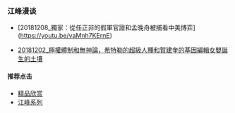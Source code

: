 ### 江峰漫谈


- [20181208_獨家：從任正非的假軍官證和孟晚舟被捕看中美博弈]
(https://youtu.be/vaMnh7KErnE)

- [20181202_極權體制和無神論，希特勒的超級人種和賀建奎的基因編輯女嬰誕生的土壤](https://youtu.be/tulVpGxjclQ)

#### 推荐点击
- [精品欣赏](https://summer200.github.io/content/main)
 - [江峰系列](https://summer200.github.io/content/JiangFeng)

